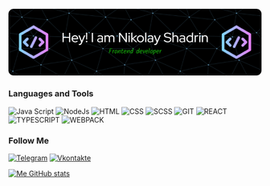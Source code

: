 ![Header](./github-header-image.png)

<!-- About me -->

### Languages and Tools
![Java Script](https://img.shields.io/badge/-JavaScript-090909?style=for-the-badge&logo=javascript)
![NodeJs](https://img.shields.io/badge/-NodeJs-090909?style=for-the-badge&logo=nodejs)
![HTML](https://img.shields.io/badge/-HTML-090909?style=for-the-badge&logo=html)
![CSS](https://img.shields.io/badge/-CSS-090909?style=for-the-badge&logo=css)
![SCSS](https://img.shields.io/badge/-SCSS-090909?style=for-the-badge&logo=scss)
![GIT](https://img.shields.io/badge/-Git-090909?style=for-the-badge&logo=git)
![REACT](https://img.shields.io/badge/-REACT-090909?style=for-the-badge&logo=react)
![TYPESCRIPT](https://img.shields.io/badge/-TYPESCRIPT-090909?style=for-the-badge&logo=typescript)
![WEBPACK](https://img.shields.io/badge/-WEBPACK-090909?style=for-the-badge&logo=webpack)


### Follow Me
[![Telegram](https://img.shields.io/badge/-Telegram-090909?style=for-the-badge&logo=telegram)](https://t.me/yakolyash)
[![Vkontakte](https://img.shields.io/badge/-Vkontakte-090909?style=for-the-badge&logo=vk&logoColor=0077ff)](https://vk.com/nikshad)
<!-- [![Instagram](https://img.shields.io/badge/-Instagram-090909?style=for-the-badge&logo=instagram)](https://t.me/yakolyash) -->
<!-- [![Linkedin](https://img.shields.io/badge/-Linkedin-090909?style=for-the-badge&logo=Linkedin&logoColor=0E76A8)](https://vk.com/nikshad) -->

[![Me GitHub stats](https://github-readme-stats.vercel.app/api?username=yakolyash&show_icons=true&theme=dark)](https://github.com/yakolyash/github-readme-stats)